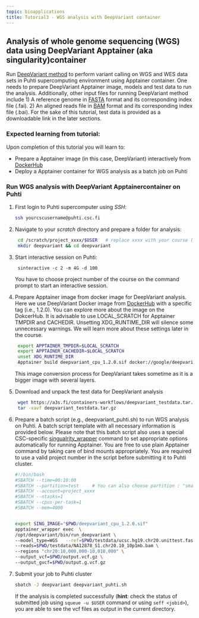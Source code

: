 ```yaml
---
topic: bioapplications
title: Tutorial3 - WGS analysis with DeepVariant container 
---
```


## Analysis of whole genome sequencing (WGS) data using DeepVariant Apptainer (aka singularity)container
Run [DeepVariant method](https://github.com/google/deepvariant) to perform variant calling on WGS and WES data sets in Puhti supercomputing environment using Apptainer container. One needs to prepare DeepVariant Apptainer image, models and test data to run the analysis. Additionally, other input files for running DeepVariant method include 1) A reference genome in [FASTA](https://en.wikipedia.org/wiki/FASTA_format) format and its corresponding index file (.fai). 2) An aligned reads file in [BAM](http://genome.sph.umich.edu/wiki/BAM) format and its corresponding index file (.bai). For the sake of this tutorial, test data is provided as a downloadable link in the later sections. 

### Expected learning from tutorial:
Upon completion of this tutorial you will learn to: 
- Prepare a Apptainer image (in this case, DeepVariant) interactively from [DockerHub](https://hub.docker.com/)
- Deploy a Apptainer container for WGS analysis as a batch job on Puhti

### Run WGS analysis with DeepVariant Apptainercontainer on Puhti

1. First login to Puhti supercomputer using *SSH*:
   ```bash
   ssh yourcscusername@puhti.csc.fi
   ```
2. Navigate to your *scratch* directory and prepare a folder for analysis:
   ```bash
    cd /scratch/project_xxxx/$USER   # replace xxxx with your course (or own) project number
    mkdir deepvariant && cd deepvariant
   ```
4. Start interactive session on Puhti:
   ```
    sinteractive -c 2 -m 4G -d 100
   ```
    You have to choose project number of the course  on the command prompt to start an interactive session.

5. Prepare Apptainer image from docker image for DeepVariant analysis. Here we use DeepVariant Docker image from [DockerHub](https://hub.docker.com/) with a
   specific tag (i.e., 1.2.0). You can explore more about the image on the DokcerHub. It is advisable to use LOCAL_SCRATCH for Apptainer TMPDIR and CACHEDIR. 
   Unsetting XDG_RUNTIME_DIR will silence some unnecessary warnings. We will learn more about these settings later in the course.

   ```bash
    export APPTAINER_TMPDIR=$LOCAL_SCRATCH
    export APPTAINER_CACHEDIR=$LOCAL_SCRATCH
    unset XDG_RUNTIME_DIR
    Apptainer build deepvariant_cpu_1.2.0.sif docker://google/deepvariant:1.2.0
   ```
   This image conversion process for DeepVariant takes sometime as it is a bigger image with several layers.
6. Download and unpack the test data for DeepVariant analysis
   ```bash
    wget https://a3s.fi/containers-workflows/deepvariant_testdata.tar.gz
    tar -xavf deepvariant_testdata.tar.gz
   ```
7. Prepare a batch script (e.g., deepvariant_puhti.sh) to run WGS analysis on Puhti. A batch script template with all necessary information is provided below. 
  Please note that this batch script also uses a special CSC-specific [singualrity_wrapper](https://docs.csc.fi/computing/containers/run-existing/) command to set
  appropriate options automatically for running Apptainer. You are free to use plain Apptainer command by taking care of bind mounts appropriately. You
  are required to use a valid project number in the script before submitting it to Puhti cluster.
   
   ```bash
   #!/bin/bash
   #SBATCH --time=00:10:00
   #SBATCH --partition=test     # You can also choose partition : "small" for this toy example
   #SBATCH --account=project_xxxx
   #SBATCH --ntasks=1
   #SBATCH --cpus-per-task=1
   #SBATCH --mem=4000
   

   export SING_IMAGE="$PWD/deepvariant_cpu_1.2.0.sif" 
   apptainer_wrapper exec  \
   /opt/deepvariant/bin/run_deepvariant \
   --model_type=WGS   --ref=$PWD/testdata/ucsc.hg19.chr20.unittest.fasta \
   --reads=$PWD/testdata/NA12878_S1.chr20.10_10p1mb.bam \
   --regions "chr20:10,000,000-10,010,000" \
   --output_vcf=$PWD/output.vcf.gz \
   --output_gvcf=$PWD/output.g.vcf.gz
   ```
8. Submit your job to Puhti cluster

   ```bash
   sbatch -J deepvariant deepvariant_puhti.sh
   ```
   If the analysis is completed successfully (**hint**: check the status of submitted job using `squeue -u $USER` command or using `seff <jobid>`), you are able to see the vcf files as output in the current directory.
